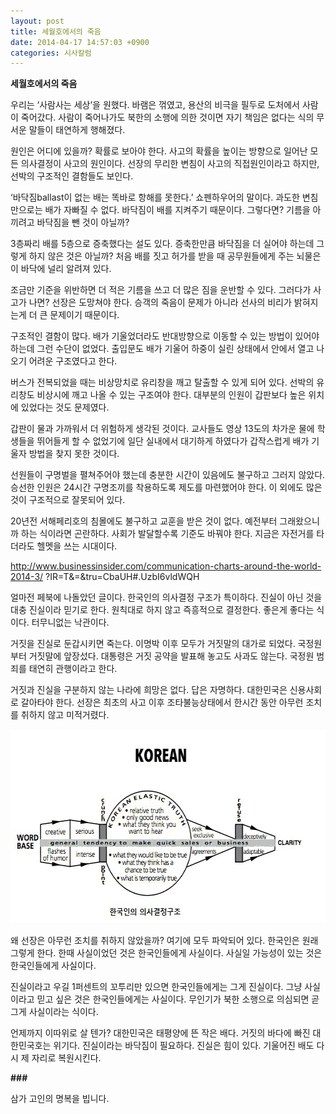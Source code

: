 ```yaml
---
layout: post
title: 세월호에서의 죽음
date: 2014-04-17 14:57:03 +0900
categories: 시사칼럼
---
```

**세월호에서의 죽음**

  


우리는 ‘사람사는 세상’을 원했다. 바램은 꺾였고, 용산의 비극을 필두로 도처에서 사람이 죽어갔다. 사람이 죽어나가도 북한의 소행에 의한 것이면 자기 책임은 없다는 식의 무서운 말들이 태연하게 행해졌다. 

  


원인은 어디에 있을까? 확률로 보아야 한다. 사고의 확률을 높이는 방향으로 일어난 모든 의사결정이 사고의 원인이다. 선장의 무리한 변침이 사고의 직접원인이라고 하지만, 선박의 구조적인 결함들도 보인다. 

  


‘바닥짐ballast이 없는 배는 똑바로 항해를 못한다.’ 쇼펜하우어의 말이다. 과도한 변침만으로는 배가 자빠질 수 없다. 바닥짐이 배를 지켜주기 때문이다. 그렇다면? 기름을 아끼려고 바닥짐을 뺀 것이 아닐까? 

  


3층짜리 배를 5층으로 증축했다는 설도 있다. 증축한만큼 바닥짐을 더 실어야 하는데 그렇게 하지 않은 것은 아닐까? 처음 배를 짓고 허가를 받을 때 공무원들에게 주는 뇌물은 이 바닥에 널리 알려져 있다. 

  


조금만 기준을 위반하면 더 적은 기름을 쓰고 더 많은 짐을 운반할 수 있다. 그러다가 사고가 나면? 선장은 도망쳐야 한다. 승객의 죽음이 문제가 아니라 선사의 비리가 밝혀지는게 더 큰 문제이기 때문이다. 

  


구조적인 결함이 많다. 배가 기울었더라도 반대방향으로 이동할 수 있는 방법이 있어야 하는데 그런 수단이 없었다. 출입문도 배가 기울어 하중이 실린 상태에서 안에서 열고 나오기 어려운 구조였다고 한다. 

  


버스가 전복되었을 때는 비상망치로 유리창을 깨고 탈출할 수 있게 되어 있다. 선박의 유리창도 비상시에 깨고 나올 수 있는 구조여야 한다. 대부분의 인원이 갑판보다 높은 위치에 있었다는 것도 문제였다. 

  


갑판이 물과 가까워서 더 위험하게 생각된 것이다. 교사들도 영상 13도의 차가운 물에 학생들을 뛰어들게 할 수 없었기에 일단 실내에서 대기하게 하였다가 갑작스럽게 배가 기울자 방법을 찾지 못한 것이다. 

  


선원들이 구명벌을 펼쳐주어야 했는데 충분한 시간이 있음에도 불구하고 그러지 않았다. 승선한 인원은 24시간 구명조끼를 착용하도록 제도를 마련했어야 한다. 이 외에도 많은 것이 구조적으로 잘못되어 있다. 

  


20년전 서해페리호의 침몰에도 불구하고 교훈을 받은 것이 없다. 예전부터 그래왔으니까 하는 식이라면 곤란하다. 사회가 발달할수록 기준도 바꿔야 한다. 지금은 자전거를 타더라도 헬멧을 쓰는 시대이다. 

  


http://www.businessinsider.com/communication-charts-around-the-world-2014-3/ ?IR=T&=&tru=CbaUH#.UzbI6vldWQH 

  


얼마전 페북에 나돌았던 글이다. 한국인의 의사결정 구조가 특이하다. 진실이 아닌 것을 대충 진실이라 믿기로 한다. 원칙대로 하지 않고 즉흥적으로 결정한다. 좋은게 좋다는 식이다. 터무니없는 낙관이다. 

  


거짓을 진실로 둔갑시키면 죽는다. 이명박 이후 모두가 거짓말의 대가로 되었다. 국정원부터 거짓말에 앞장섰다. 대통령은 거짓 공약을 발표해 놓고도 사과도 않는다. 국정원 범죄를 태연히 관행이라고 한다. 

  


거짓과 진실을 구분하지 않는 나라에 희망은 없다. 답은 자명하다. 대한민국은 신용사회로 갈아타야 한다. 선장은 최초의 사고 이후 조타불능상태에서 한시간 동안 아무런 조치를 취하지 않고 미적거렸다. 

  
<img src="files/attach/images/199/661/464/12.jpg" alt="12.jpg" width="598" height="310" />

  


왜 선장은 아무런 조치를 취하지 않았을까? 여기에 모두 파악되어 있다. 한국인은 원래 그렇게 한다. 한때 사실이었던 것은 한국인들에게 사실이다. 사실일 가능성이 있는 것은 한국인들에게 사실이다. 

  


진실이라고 우길 1퍼센트의 꼬투리만 있으면 한국인들에게는 그게 진실이다. 그냥 사실이라고 믿고 싶은 것은 한국인들에게는 사실이다. 무인기가 북한 소행으로 의심되면 곧 그게 사실이라는 식이다. 

  


언제까지 이따위로 살 텐가? 대한민국은 태평양에 뜬 작은 배다. 거짓의 바다에 빠진 대한민국호는 위기다. 진실이라는 바닥짐이 필요하다. 진실은 힘이 있다. 기울어진 배도 다시 제 자리로 복원시킨다. 

  


 **###**

  


삼가 고인의 명복을 빕니다.
